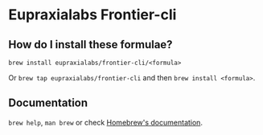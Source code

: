 # Eupraxialabs Frontier-cli

## How do I install these formulae?

`brew install eupraxialabs/frontier-cli/<formula>`

Or `brew tap eupraxialabs/frontier-cli` and then `brew install <formula>`.

## Documentation

`brew help`, `man brew` or check [Homebrew's documentation](https://docs.brew.sh).
